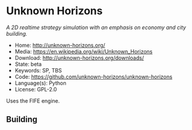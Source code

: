 # Unknown Horizons

_A 2D realtime strategy simulation with an emphasis on economy and city building._

- Home: http://unknown-horizons.org/
- Media: https://en.wikipedia.org/wiki/Unknown_Horizons
- Download: http://unknown-horizons.org/downloads/
- State: beta
- Keywords: SP, TBS
- Code: https://github.com/unknown-horizons/unknown-horizons
- Language(s): Python
- License: GPL-2.0

Uses the FIFE engine.

## Building

